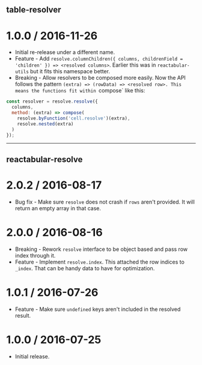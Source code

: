 ## table-resolver

1.0.0 / 2016-11-26
==================

  * Initial re-release under a different name.
  * Feature - Add `resolve.columnChildren({ columns, childrenField = 'children' }) => <resolved columns>`. Earlier this was in `reactabular-utils` but it fits this namespace better.
  * Breaking - Allow resolvers to be composed more easily. Now the API follows the pattern `(extra) => (rowData) => <resolved row>. This means the functions fit within `compose` like this:

```javascript
const resolver = resolve.resolve({
  columns,
  method: (extra) => compose(
    resolve.byFunction('cell.resolve')(extra),
    resolve.nested(extra)
  )
});
```

---

## reactabular-resolve

2.0.2 / 2016-08-17
==================

  * Bug fix - Make sure `resolve` does not crash if `rows` aren't provided. It will return an empty array in that case.

2.0.0 / 2016-08-16
==================

  * Breaking - Rework `resolve` interface to be object based and pass row index through it.
  * Feature - Implement `resolve.index`. This attached the row indices to `_index`. That can be handy data to have for optimization.

1.0.1 / 2016-07-26
==================

  * Feature - Make sure `undefined` keys aren't included in the resolved result.

1.0.0 / 2016-07-25
==================

  * Initial release.

